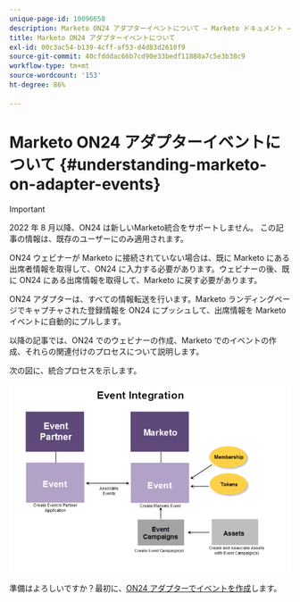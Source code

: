 ```yaml
---
unique-page-id: 10096658
description: Marketo ON24 アダプターイベントについて — Marketo ドキュメント — 製品ドキュメント
title: Marketo ON24 アダプターイベントについて
exl-id: 00c3ac54-b139-4cff-af53-d4d83d2610f9
source-git-commit: 40cfdddac66b7cd90e33bedf11888a7c5e3b38c9
workflow-type: tm+mt
source-wordcount: '153'
ht-degree: 86%

---
```


# Marketo ON24 アダプターイベントについて {#understanding-marketo-on-adapter-events}

>[!IMPORTANT]
>
>2022 年 8 月以降、ON24 は新しいMarketo統合をサポートしません。 この記事の情報は、既存のユーザーにのみ適用されます。

ON24 ウェビナーが Marketo に接続されていない場合は、既に Marketo にある出席者情報を取得して、ON24 に入力する必要があります。ウェビナーの後、既に ON24 にある出席情報を取得して、Marketo に戻す必要があります。

ON24 アダプターは、すべての情報転送を行います。Marketo ランディングページでキャプチャされた登録情報を ON24 にプッシュして、出席情報を Marketo イベントに自動的にプルします。

以降の記事では、ON24 でのウェビナーの作成、Marketo でのイベントの作成、それらの関連付けのプロセスについて説明します。

次の図に、統合プロセスを示します。

![](assets/image2015-12-16-11-3a26-3a29.png)

準備はよろしいですか？最初に、[ON24 アダプターでイベントを作成](/help/marketo/product-docs/demand-generation/events/create-an-event/create-an-event-with-the-marketo-on24-adapter.md)します。
